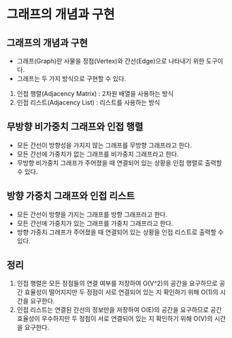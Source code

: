 # 그래프의 개념과 구현
## 그래프의 개념과 구현
- 그래프(Graph)란 사물을 정점(Vertex)와 간선(Edge)으로 나타내기 위한 도구이다.
- 그래프는 두 가지 방식으로 구현할 수 있다.
1. 인접 행렬(Adjacency Matrix) : 2차원 배열을 사용하는 방식
2. 인접 리스트(Adjacency List) : 리스트를 사용하는 방식

## 무방향 비가중치 그래프와 인접 행렬
- 모든 간선이 방향성을 가지지 않는 그래프를 무방향 그래프라고 한다.
- 모든 간선에 가중치가 없는 그래프를 비가중치 그래프라고 한다.
- 무방향 비가중치 그래프가 주어졌을 때 연결되어 있는 상황을 인접 행렬로 출력할 수 있다.

## 방향 가중치 그래프와 인접 리스트
- 모든 간선이 방향을 가지는 그래프를 방향 그래프라고 한다.
- 모든 간선에 가중치가 있는 그래프를 가중치 그래프라고 한다.
- 방향 가중치 그래프가 주어졌을 때 연결되어 있는 상황을 인접 리스트로 출력할 수 있다.

## 정리
1. 인접 행렬은 모든 정점들의 연결 여부를 저장하여 O(V^2)의 공간을 요구하므로 공간 효율성이 떨어지지만 두 정점이 서로 연결되어 있는 지 확인하기 위해 O(1)의 시간을 요구한다.
2. 인접 리스트는 연결된 간선의 정보만을 저장하여 O(E)의 공간을 요구하므로 공간 효율성이 우수하지만 두 정점이 서로 연결되어 있는 지 확인하기 위해 O(V)의 시간을 요구한다.
